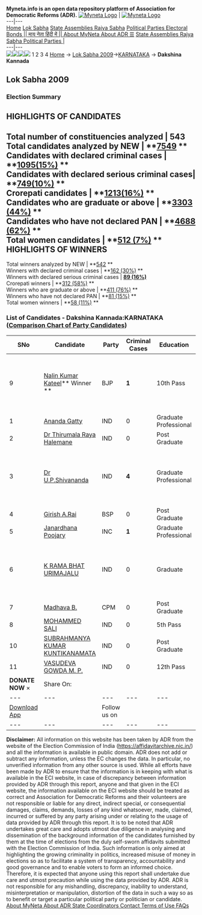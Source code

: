 **Myneta.info is an open data repository platform of Association for Democratic Reforms (ADR).**
[![Myneta Logo](https://www.myneta.info/lib/img/myneta-logo.png)](https://www.myneta.info/) | [![Myneta Logo](https://www.myneta.info/lib/img/adr-logo.png)](https://adrindia.org)  
---|---  
[Home](https://www.myneta.info/) [Lok Sabha](https://www.myneta.info/#ls "Lok Sabha") [ State Assemblies ](https://www.myneta.info/#sa "State Assemblies") [Rajya Sabha](https://www.myneta.info/#rs "Rajya Sabha") [Political Parties ](https://www.myneta.info/party "Political Parties") [ Electoral Bonds ](https://www.myneta.info/electoral_bonds "Electoral Bonds") [ || माय नेता हिंदी में || ](https://translate.google.co.in/translate?prev=hp&hl=en&js=y&u=www.myneta.info&sl=en&tl=hi&history_state0=) [ About MyNeta ](https://adrindia.org/content/about-myneta) [ About ADR ](https://adrindia.org/about-adr/who-we-are) [☰](javascript:void\(0\))
[ State Assemblies ](https://www.myneta.info/#sa "State Assemblies") [ Rajya Sabha ](https://www.myneta.info/#rs "Rajya Sabha") [ Political Parties ](https://www.myneta.info/party "Political Parties")
|   
---|---  
![](https://www.myneta.info/lib/img/banner/banner-1.png)![](https://www.myneta.info/lib/img/banner/banner-2.png)![](https://www.myneta.info/lib/img/banner/banner-3.png)![](https://www.myneta.info/lib/img/banner/banner-4.png)
1  2  3  4 
[Home](https://www.myneta.info/) → [Lok Sabha 2009](https://www.myneta.info/ls2009/)→[KARNATAKA](https://www.myneta.info/ls2009/index.php?action=show_constituencies&state_id=10) → **Dakshina Kannada**
### 
## Lok Sabha 2009
###  Election Summary 
HIGHLIGHTS OF CANDIDATES  
---  
Total number of constituencies analyzed |  543   
Total candidates analyzed by NEW | **[7549](https://www.myneta.info/ls2009/index.php?action=summary&subAction=candidates_analyzed&sort=candidate#summary) **  
Candidates with declared criminal cases | **[1095(15%)](https://www.myneta.info/ls2009/index.php?action=summary&subAction=crime&sort=candidate#summary) **  
Candidates with declared serious criminal cases| **[749(10%)](https://www.myneta.info/ls2009/index.php?action=summary&subAction=serious_crime&sort=candidate#summary) **  
Crorepati candidates | **[1213(16%)](https://www.myneta.info/ls2009/index.php?action=summary&subAction=crorepati&sort=candidate#summary) **  
Candidates who are graduate or above | **[3303 (44%)](https://www.myneta.info/ls2009/index.php?action=summary&subAction=education&sort=candidate#summary) **  
Candidates who have not declared PAN | **[4688 (62%)](https://www.myneta.info/ls2009/index.php?action=summary&subAction=without_pan&sort=candidate#summary) **  
Total women candidates | **[512 (7%)](https://www.myneta.info/ls2009/index.php?action=summary&subAction=women_candidate&sort=candidate#summary) **  
HIGHLIGHTS OF WINNERS  
---  
Total winners analyzed by NEW | **[542](https://www.myneta.info/ls2009/index.php?action=summary&subAction=winner_analyzed&sort=candidate#summary) **  
Winners with declared criminal cases | **[162 (30%)](https://www.myneta.info/ls2009/index.php?action=summary&subAction=winner_crime&sort=candidate#summary) **  
Winners with declared serious criminal cases | **[89 (16%)](https://www.myneta.info/ls2009/index.php?action=summary&subAction=winner_serious_crime&sort=candidate#summary)**  
Crorepati winners | **[312 (58%)](https://www.myneta.info/ls2009/index.php?action=summary&subAction=winner_crorepati&sort=candidate#summary) **  
Winners who are graduate or above | **[411 (76%)](https://www.myneta.info/ls2009/index.php?action=summary&subAction=winner_education&sort=candidate#summary) **  
Winners who have not declared PAN | **[81 (15%)](https://www.myneta.info/ls2009/index.php?action=summary&subAction=winner_without_pan&sort=candidate#summary) **  
Total women winners | **[58 (11%)](https://www.myneta.info/ls2009/index.php?action=summary&subAction=winner_women&sort=candidate#summary) **  
### List of Candidates - Dakshina Kannada:KARNATAKA ([Comparison Chart of Party Candidates](https://www.myneta.info/ls2009/comparisonchart.php?constituency_id=299))
SNo | Candidate| Party| Criminal Cases| Education| Age| Total Assets| Liabilities  
---|---|---|---|---|---|---|---  
9  | [Nalin Kumar Kateel](https://www.myneta.info/ls2009/candidate.php?candidate_id=4638)** Winner ** | BJP | **1** | 10th Pass| 42 | ![](https://myneta.info/image_v2.php?myneta_folder=ls2009&candidate_id=4638&col=ta) | ![](https://myneta.info/image_v2.php?myneta_folder=ls2009&candidate_id=4638&col=lia)  
1  | [Ananda Gatty](https://www.myneta.info/ls2009/candidate.php?candidate_id=4631) | IND | 0 | Graduate Professional| 59 | Rs 13,97,499 ~ 13 Lacs+ | Rs 1,07,000 ~ 1 Lacs+  
2  | [Dr Thirumala Raya Halemane](https://www.myneta.info/ls2009/candidate.php?candidate_id=4635) | IND | 0 | Post Graduate| 55 | Rs 3,99,15,000 ~ 3 Crore+ | Rs 1,24,20,000 ~ 1 Crore+  
3  | [Dr U.P.Shivananda](https://www.myneta.info/ls2009/candidate.php?candidate_id=4636) | IND | **4** | Graduate Professional| 59 | ![](https://myneta.info/image_v2.php?myneta_folder=ls2009&candidate_id=4636&col=ta) | ![](https://myneta.info/image_v2.php?myneta_folder=ls2009&candidate_id=4636&col=lia)  
4  | [Girish A.Rai](https://www.myneta.info/ls2009/candidate.php?candidate_id=4606) | BSP | 0 | Post Graduate| 47 | Rs 5,18,99,000 ~ 5 Crore+ | Rs 17,59,457 ~ 17 Lacs+  
5  | [Janardhana Poojary](https://www.myneta.info/ls2009/candidate.php?candidate_id=4607) | INC | **1** | Graduate Professional| 71 | Rs 38,02,578 ~ 38 Lacs+ | Rs 0 ~   
6  | [K RAMA BHAT URIMAJALU](https://www.myneta.info/ls2009/candidate.php?candidate_id=5910) | IND | 0 | Graduate| 78 | ![](https://myneta.info/image_v2.php?myneta_folder=ls2009&candidate_id=5910&col=ta) | ![](https://myneta.info/image_v2.php?myneta_folder=ls2009&candidate_id=5910&col=lia)  
7  | [Madhava B.](https://www.myneta.info/ls2009/candidate.php?candidate_id=4608) | CPM | 0 | Post Graduate| 71 | Rs 20,62,773 ~ 20 Lacs+ | Rs 0 ~   
8  | [MOHAMMED SALI](https://www.myneta.info/ls2009/candidate.php?candidate_id=5909) | IND | 0 | 5th Pass| 40 | Rs 2,00,000 ~ 2 Lacs+ | Rs 0 ~   
10  | [SUBRAHMANYA KUMAR KUNTIKANAMATA](https://www.myneta.info/ls2009/candidate.php?candidate_id=5912) | IND | 0 | Post Graduate| 36 | Rs 9,52,000 ~ 9 Lacs+ | Rs 0 ~   
11  | [VASUDEVA GOWDA M. P.](https://www.myneta.info/ls2009/candidate.php?candidate_id=5911) | IND | 0 | 12th Pass| 49 | Rs 6,14,000 ~ 6 Lacs+ | Rs 0 ~   
|  **DONATE NOW** × |  Share On:  | [](https://api.whatsapp.com/send?text=https%3A%2F%2Fmyneta.info%2Fpunjab2022%2Findex.php%3Faction%3Dshow_constituencies%26state_id%3D19) | [](https://www.facebook.com/sharer/sharer.php?u=https%3A%2F%2Fmyneta.info%2Fpunjab2022%2Findex.php%3Faction%3Dshow_constituencies%26state_id%3D19) | [](https://twitter.com/share?url=https%3A%2F%2Fmyneta.info%2Fpunjab2022%2Findex.php%3Faction%3Dshow_constituencies%26state_id%3D19)  
---|---|---|---|---  
| [ Download App ](https://play.google.com/store/apps/details?id=com.webrosoft.myneta1&pcampaignid=pcampaignidMKT-Other-global-all-co-prtnr-py-PartBadge-Mar2515-1) | [](https://play.google.com/store/apps/details?id=com.webrosoft.myneta1&pcampaignid=pcampaignidMKT-Other-global-all-co-prtnr-py-PartBadge-Mar2515-1) |  Follow us on  | [](https://www.facebook.com/adrindia.org/) | [](https://twitter.com/adrspeaks) | [](https://groups.google.com/g/national-election-watch?hl=en&pli=1) | [](https://www.instagram.com/adrspeaks/) | [](https://www.youtube.com/user/adrspeaks) | [](https://sharechat.com/profile/adrspeaks)  
---|---|---|---|---|---|---|---|---  
**Disclaimer:** All information on this website has been taken by ADR from the website of the Election Commission of India (https://affidavitarchive.nic.in/) and all the information is available in public domain. ADR does not add or subtract any information, unless the EC changes the data. In particular, no unverified information from any other source is used. While all efforts have been made by ADR to ensure that the information is in keeping with what is available in the ECI website, in case of discrepancy between information provided by ADR through this report, anyone and that given in the ECI website, the information available on the ECI website should be treated as correct and Association for Democratic Reforms and their volunteers are not responsible or liable for any direct, indirect special, or consequential damages, claims, demands, losses of any kind whatsoever, made, claimed, incurred or suffered by any party arising under or relating to the usage of data provided by ADR through this report. It is to be noted that ADR undertakes great care and adopts utmost due diligence in analysing and dissemination of the background information of the candidates furnished by them at the time of elections from the duly self-sworn affidavits submitted with the Election Commission of India. Such information is only aimed at highlighting the growing criminality in politics, increased misuse of money in elections so as to facilitate a system of transparency, accountability and good governance and to enable voters to form an informed choice. Therefore, it is expected that anyone using this report shall undertake due care and utmost precaution while using the data provided by ADR. ADR is not responsible for any mishandling, discrepancy, inability to understand, misinterpretation or manipulation, distortion of the data in such a way so as to benefit or target a particular political party or politician or candidate. 
[ About MyNeta ](https://adrindia.org/content/about-myneta) [ About ADR ](https://adrindia.org/about-adr/who-we-are) [ State Coordinators ](https://adrindia.org/about-adr/state-coordinators) [ Contact ](https://adrindia.org/contact-us) [ Terms of Use ](https://adrindia.org/content/adr-terms-use) [ FAQs ](https://adrindia.org/content/faqs)
